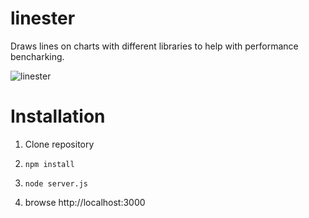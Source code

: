 linester
========

Draws lines on charts with different libraries to help with performance bencharking.

![linester](https://raw.githubusercontent.com/dataloop/linester/master/linester.png)

Installation
============

1. Clone repository

2. ``npm install``

3. ``node server.js``

4. browse http://localhost:3000
